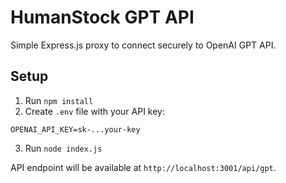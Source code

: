 # HumanStock GPT API

Simple Express.js proxy to connect securely to OpenAI GPT API.

## Setup
1. Run `npm install`
2. Create `.env` file with your API key:
```
OPENAI_API_KEY=sk-...your-key
```
3. Run `node index.js`

API endpoint will be available at `http://localhost:3001/api/gpt`.